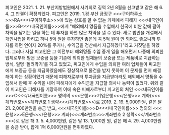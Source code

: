 피고인은 2021. 1. 21. 부산지방법원에서 사기죄로 징역 2년 8월을 선고받고 같은 해 6. 4. 그 판결이 확정되었다.
피고인은 2019. 1.경 부산 금정구 <<<구이하주소>>>RA<<</구이하주소>>>에 있는 상호를 알 수 없는 카페에서 피해자 <<<내국인이름>>>B<<</내국인이름>>>에게 "해외에서 명품을 수입해서 한국에 비싼 값에 팔아 차익을 남기는 일을 하는 데 투자를 하면 많은 차익을 낼 수 있다. 새로 법인을 개설해서 개인사업을 하려고 하니 5억 원을 투자하면 좋은데 꼭 5억 원이 안 되어도 좋으니까 투자를 하면 연이자 20%를 주거나, 수익금을 정산해서 지급하겠다"라고 거짓말을 하였다. 그러나 사실 피고인은 그 이전부터 해외명품 수입 중개 일을 해오면서 나중에 의뢰한 업체로부터 받은 보증금 등을 기존에 의뢰한 업체들의 보증금 또는 제품비로 지급하는 방식, 일명 ‘돌려막기'를 하고 있었고, 피고인에게 수입을 의뢰한 여러 업체들이 피고인에게 보증금 등을 지급하였음에도 정상적으로 물건을 받지 못하여 이 문제를 먼저 해결해야 하는 상황이었기 때문에 피해자로부터 투자금을 지급받더라도 해외에서 명품을 수입해서 판매 후 수익을 내어 피해자에게 수익금을 지급할 의사나 능력이 없었다.
위와 같이 피고인은 피해자를 기망하여 이에 속은 피해자로부터 피고인의 처인 <<<내국인이름>>>C<<</내국인이름>>> 명의의 <<<은행>>>기업은행<<</은행>>> 계좌(<<<계좌번호>>>계좌번호 1 생략<<</계좌번호>>>)로 2019. 2. 19. 5,000만원, 같은 달 21. 2,000만원을 송금 받고, <<<내국인이름>>>D<<</내국인이름>>> 명의의 <<<은행>>>E은행<<</은행>>> 계좌(<<<계좌번호>>>계좌번호 2 생략<<</계좌번호>>>)로 같은 해 3. 5. 4,000만원, 같은 달 13. 1,000만 원, 같은 해 4. 29. 4,000만원을 송금 받아, 합계 1억 6,000만원을 편취하였다.